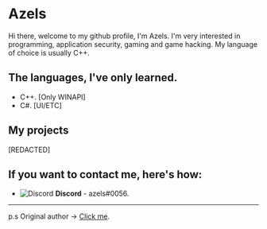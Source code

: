 # Azels
Hi there, welcome to my github profile, I'm Azels. I'm very interested in programming, application security, gaming and game hacking. My language of choice is usually C++.

## The languages, I've only learned.
* C++. [Only WINAPI]
* C#. [UI/ETC]

## My projects
[REDACTED]

## If you want to contact me, here's how:
- ![Discord](https://i.imgur.com/002xgns.png) __Discord__ - azels#0056.

___
p.s Original author -> [Click me](https://github.com/sapphyrus/sapphyrus).

